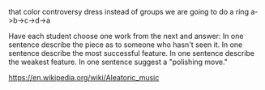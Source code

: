 that color controversy dress
instead of groups we are going to do a ring
a->b->c->d->a

Have each student choose one work from the next and answer:
In one sentence describe the piece as to someone who hasn't seen it.
In one sentence describe the most successful feature.
In one sentence describe the weakest feature.
In one sentence suggest a "polishing move."




https://en.wikipedia.org/wiki/Aleatoric_music
